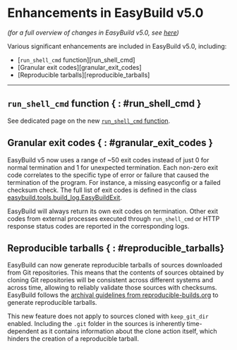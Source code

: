 # Enhancements in EasyBuild v5.0

*(for a full overview of changes in EasyBuild v5.0, see [here](overview-of-changes.md))*

Various significant enhancements are included in EasyBuild v5.0, including:

* [`run_shell_cmd` function][run_shell_cmd]
* [Granular exit codes][granular_exit_codes]
* [Reproducible tarballs][reproducible_tarballs]

---

## `run_shell_cmd` function { : #run_shell_cmd }

See dedicated page on the new [`run_shell_cmd` function](run_shell_cmd.md).

## Granular exit codes { : #granular_exit_codes }

EasyBuild v5 now uses a range of ~50 exit codes instead of just 0 for normal
termination and 1 for unexpected termination. Each non-zero exit code
correlates to the specific type of error or failure that caused the
termination of the program. For instance, a missing easyconfig or a failed
checksum check. The full list of exit codes is defined in the class
[easybuild.tools.build_log.EasyBuildExit](https://github.com/easybuilders/easybuild-framework/blob/main/easybuild/tools/build_log.py#L74).

EasyBuild will always return its own exit codes on termination. Other exit
codes from external processes executed through `run_shell_cmd` or HTTP response
status codes are reported in the corresponding logs.

## Reproducible tarballs { : #reproducible_tarballs}

EasyBuild can now generate reproducible tarballs of sources downloaded from Git
repositories. This means that the contents of sources obtained by cloning Git
repositories will be consistent across different systems and across time,
allowing to reliably validate those sources with checksums. EasyBuild follows
the [archival guidelines from reproducible-builds.org](https://reproducible-builds.org/docs/archives/) 
to generate reproducible tarballs.

This new feature does not apply to sources cloned with `keep_git_dir` enabled.
Including the `.git` folder in the sources is inherently time-dependent as it
contains information about the clone action itself, which hinders the creation
of a reproducible tarball.
